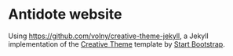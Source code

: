# Antidote website

Using https://github.com/volny/creative-theme-jekyll,
a Jekyll implementation of the [Creative Theme](http://startbootstrap.com/template-overviews/creative/) template by [Start Bootstrap](http://startbootstrap.com).
